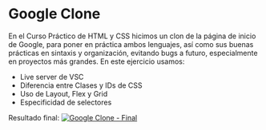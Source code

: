 # Google Clone
En el Curso Práctico de HTML y CSS hicimos un clon de la página de inicio de Google, para poner en práctica ambos lenguajes, así como sus buenas prácticas en sintaxis y organización, evitando bugs a futuro, especialmente en proyectos más grandes.
En este ejercicio usamos:
- Live server de VSC
- Diferencia entre Clases y IDs de CSS
- Uso de Layout, Flex y Grid
- Especificidad de selectores

Resultado final:
[![Google Clone -  Final](https://imgur.com/VAYGl3m "Google Clone -  Final")](https://imgur.com/VAYGl3m "Google Clone -  Final")
